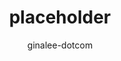 ---
title: placeholder
description: placeholder
services: healthcare-apis
author: ginalee-dotcom
ms.service: healthcare-apis
ms.subservice: dicom
ms.topic: overview
ms.date: 06/01/2021
ms.author: ginle
---